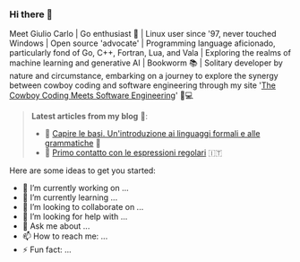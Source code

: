 ### Hi there 👋

Meet Giulio Carlo | Go enthusiast 🚀 | Linux user since '97, never touched Windows | Open source 'advocate' | Programming language aficionado, particularly fond of Go, C++, Fortran, Lua, and Vala | Exploring the realms of machine learning and generative AI | Bookworm 📚 | Solitary developer by nature and circumstance, embarking on a journey to explore the synergy between cowboy coding and software engineering through my site '[The Cowboy Coding Meets Software Engineering](http://formula42.cc)' 🤠💻

> **Latest articles from my blog** 📝:
>
> - 📎 [Capire le basi. Un'introduzione ai linguaggi formali e alle grammatiche](/) 🚧
> - 📎 [Primo contatto con le espressioni regolari](http://formula42.cc/diario/2023/primo-contatto-con-le-espressioni-regolari/) 🇮🇹
 

Here are some ideas to get you started:

- 🔭 I’m currently working on ...
- 🌱 I’m currently learning ...
- 👯 I’m looking to collaborate on ...
- 🤔 I’m looking for help with ...
- 💬 Ask me about ...
- 📫 How to reach me: ...
- ⚡ Fun fact: ...


